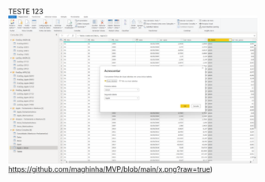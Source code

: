 TESTE 123 
![Texto Alternativo](https://github.com/maghinha/MVP/blob/main/x.png?raw=true)https://github.com/maghinha/MVP/blob/main/x.png?raw=true)
